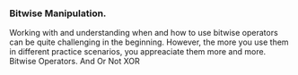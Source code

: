 ### Bitwise Manipulation.
Working with and understanding when and how to use bitwise operators can be quite challenging in the beginning. However, the more you use them in different practice scenarios, you appreaciate them more and more. 
Bitwise Operators.
And
Or
Not
XOR